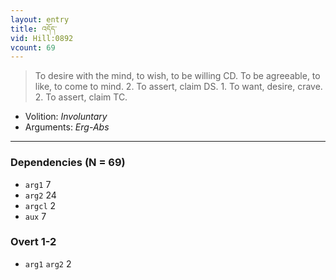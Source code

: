 ```yaml
---
layout: entry
title: འདོད་
vid: Hill:0892
vcount: 69
---
```

> To desire with the mind, to wish, to be willing CD\. To be agreeable, to like, to come to mind\. 2\. To assert, claim DS\. 1\. To want, desire, crave\. 2\. To assert, claim TC\.

* Volition: _Involuntary_
* Arguments: _Erg-Abs_

---

### Dependencies (N = 69)
* `arg1` 7
* `arg2` 24
* `argcl` 2
* `aux` 7


### Overt 1-2
* `arg1` `arg2` 2
